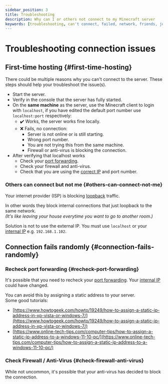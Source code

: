 ```yaml
---
sidebar_position: 3
title: Troubleshooting
description: Why can I or others not connect to my Minecraft server
keywords: [troubleshooting, can't connect, failed, network, friends, join, internet]
---
```


# Troubleshooting connection issues

## First-time hosting {#first-time-hosting}

There could be multiple reasons why you can't connect to the server. These steps should help your troubleshoot the issue(s).

* Start the server.
* Verify in the console that the server has fully started.
* On the **same machine** as the server, use the Minecraft client to login with `localhost`, if you have edited the default port number use `localhost:port` respectively:
  * ✔️ Works, the server works fine locally.
  * ❌ Fails, no connection:
    * Server is not online or is still starting.
    * Wrong port number.
    * You are not trying this from the same machine.
    * Firewall or anti-virus is blocking the connection.
* After verifying that localhost works
  * Check your [port forwarding](/networking/port-forwarding).
  * Check your firewall and anti-virus.
  * Check that you are using the [correct IP](/networking/find-ip) and port number.

### Others can connect but not me {#others-can-connect-not-me}

Your internet provider (ISP) is blocking [loopback](https://en.wikipedia.org/wiki/Loopback) traffic.

In other words they block internal connections that just loopback to the same network.<br/>
*(It's like leaving your house everytime you want to go to another room.)*

Solution is not to use the external IP. You must use `localhost` or your [internal IP](/networking/find-ip) e.g. `192.168.1.102`.

## Connection fails randomly {#connection-fails-randomly}

### Recheck port forwarding {#recheck-port-forwarding}

It's possible that you need to recheck your [port forwarding](/networking/port-forwarding). Your [internal IP](/networking/find-ip) could have changed.

You can avoid this by assigning a static address to your server.<br/>
Some good tutorials:

* [https://www.howtogeek.com/howto/19249/how-to-assign-a-static-ip-address-in-xp-vista-or-windows-7/](https://www.howtogeek.com/howto/19249/how-to-assign-a-static-ip-address-in-xp-vista-or-windows-7/)
* [https://www.online-tech-tips.com/computer-tips/how-to-assign-a-static-ip-address-to-a-windows-11-10-pc/](https://www.online-tech-tips.com/computer-tips/how-to-assign-a-static-ip-address-to-a-windows-11-10-pc/)

### Check Firewall / Anti-Virus {#check-firewall-anti-virus}

While not uncommon, it's possible that your anti-virus has decided to block the connection.
